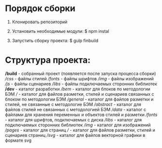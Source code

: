 # Порядок сборки
1. Клонировать репозиторий

2. Установить необходимые модули:
			$ npm instal
			
3. Запустить сборку проекта:
			$ gulp finbuild
			
#  Структура проекта:

**/build** 					- собранный проект (появляется после запуска процесса сборки)
	*/css*					- файлы стилей
	*/fonts* 				- файлы шрифтов
	*/img* 					- файлы изображений
	*/js* 					- файлы сценариев
	*/libs* 				- файлы подключаемых сторонних библиотек
**/dev** 					- каталог разработки
	*/bem* 					- каталог для блоков по методологии БЭМ
		*/<block-name>* 	- каталог для файлов разметки, стилей и сценариев связанных с блоком по методологии БЭМ
	*/general* 				- каталог для файлов разметки и стилей, не связанные с методологие БЭМ
		*/abstract* 		- каталог для файлов стилей не связанных с методологией БЭМ
		*/data* 			- каталог с файлами для хранения переменных и объектов стилей и разметки
		*/fonts* 			- каталог для шрифтов, подключаемых с диска
		*/libs* 			- каталог для подключаемых сторонних библиотек
		*/img* 				- каталог для изображений
		*/pages* 			- каталог для страниц
			*/<page-name>* 	- каталог для файлов разметки, стилей и сценариев страниц
		*/svg*				- каталог для файлов векторной графики в формате svg